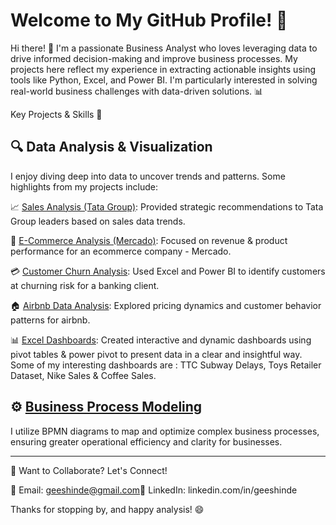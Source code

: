 # Welcome to My GitHub Profile! 🚀

Hi there! 👋 I'm a passionate Business Analyst who loves leveraging data to drive informed decision-making and improve business processes. My projects here reflect my experience in extracting actionable insights using tools like Python, Excel, and Power BI. I'm particularly interested in solving real-world business challenges with data-driven solutions. 📊

Key Projects & Skills 💼

## 🔍 Data Analysis & Visualization

I enjoy diving deep into data to uncover trends and patterns. Some highlights from my projects include:

📈 [Sales Analysis (Tata Group)](https://github.com/gtshinde/Tata_Group_Simulation_Project): Provided strategic recommendations to Tata Group leaders based on sales data trends.

🛒 [E-Commerce Analysis (Mercado)](https://github.com/gtshinde/ecommerce_analysis_mercado): Focused on revenue & product performance for an ecommerce company - Mercado.

💳 [Customer Churn Analysis](https://github.com/gtshinde/bank_customer_churn_analysis): Used Excel and Power BI to identify customers at churning risk  for a banking client.

🏠 [Airbnb Data Analysis](https://github.com/gtshinde/airbnb_python_analysis): Explored pricing dynamics and customer behavior patterns for airbnb.

📊 [Excel Dashboards](https://github.com/gtshinde/My_Excel_Dashboards): Created interactive and dynamic dashboards using pivot tables & power pivot to present data in a clear and insightful way. Some of my interesting dashboards are : TTC Subway Delays, Toys Retailer Dataset, Nike Sales & Coffee Sales.

## ⚙️ [Business Process Modeling](https://github.com/gtshinde/BPMN_Diagrams)

I utilize BPMN diagrams to map and optimize complex business processes, ensuring greater operational efficiency and clarity for businesses.

---
💬 Want to Collaborate? Let's Connect!

📧 Email: geeshinde@gmail.com🔗 LinkedIn: linkedin.com/in/geeshinde

Thanks for stopping by, and happy analysis! 😄


